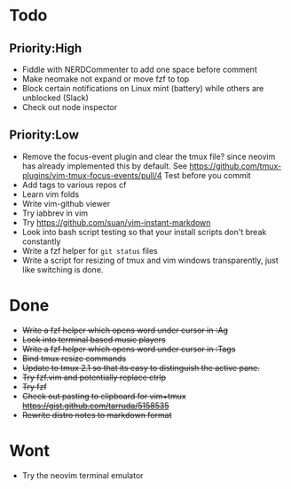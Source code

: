 # Todo

## Priority:High
- Fiddle with NERDCommenter to add one space before comment
- Make neomake not expand or move fzf to top
- Block certain notifications on Linux mint (battery) while others are unblocked (Slack)
- Check out node inspector

## Priority:Low
- Remove the focus-event plugin and clear the tmux file? since neovim has already implemented this
  by default. See https://github.com/tmux-plugins/vim-tmux-focus-events/pull/4
  Test before you commit
- Add tags to various repos cf
- Learn vim folds
- Write vim-github viewer
- Try iabbrev in vim
- Try https://github.com/suan/vim-instant-markdown
- Look into bash script testing so that your install scripts don't break constantly
- Write a fzf helper for `git status` files
- Write a script for resizing of tmux and vim windows transparently, just like switching is done.

# Done
- ~~Write a fzf helper which opens word under cursor in :Ag~~
- ~~Look into terminal based music players~~
- ~~Write a fzf helper which opens word under cursor in :Tags~~
- ~~Bind tmux resize commands~~
- ~~Update to tmux 2.1 so that its easy to distinguish the active pane.~~
- ~~Try fzf.vim and potentially replace ctrlp~~
- ~~Try fzf~~
- ~~Check out pasting to clipboard for vim+tmux https://gist.github.com/tarruda/5158535~~
- ~~Rewrite distro notes to markdown format~~

# Wont
- Try the neovim terminal emulator
